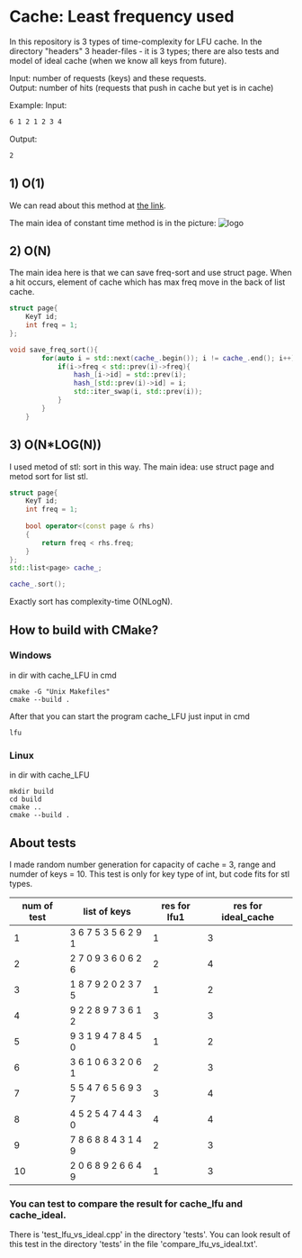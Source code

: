 # Cache: Least frequency used
In this repository is 3 types of time-complexity for LFU cache. In the directory "headers" 3 header-files - it is 3 types; there are also tests and model of ideal cache (when we know all keys from future).

Input: number of requests (keys) and these requests. <br>
Output: number of hits (requests that push in cache but yet is in cache) <br>

Example:
Input:
```bash
6 1 2 1 2 3 4
```
Output:
```bash
2
```

## 1) O(1) 
We can read about this method at [the link](https://arpitbhayani.me/blogs/lfu).

The main idea of constant time method is in the picture:
![logo](https://user-images.githubusercontent.com/4745789/90469593-e08c5c00-e136-11ea-995b-e4590981dd89.png)

## 2) O(N)

The main idea here is that we can save freq-sort and use struct page.
When a hit occurs, element of cache which has max freq move in the back of list cache.
```C++
struct page{
    KeyT id;
    int freq = 1;
};    
```
```C++
void save_freq_sort(){
        for(auto i = std::next(cache_.begin()); i != cache_.end(); i++){
            if(i->freq < std::prev(i)->freq){
                hash_[i->id] = std::prev(i);
                hash_[std::prev(i)->id] = i;
                std::iter_swap(i, std::prev(i));
            }       
        }
    }
```

## 3) O(N*LOG(N))

I used metod of stl: sort in this way.
The main idea: use struct page and metod sort for list stl.

```C++
struct page{
    KeyT id;
    int freq = 1;
    
    bool operator<(const page & rhs)
    {
        return freq < rhs.freq;
    }
}; 
std::list<page> cache_;   
```
```C++
cache_.sort();
```
Exactly sort has complexity-time O(NLogN).

## How to build with CMake?

### Windows
in dir with cache_LFU
in cmd 
```
cmake -G "Unix Makefiles"
cmake --build .
```
After that you can start the program cache_LFU
just input in cmd
```
lfu
```
### Linux
in dir with cache_LFU
```
mkdir build
cd build
cmake ..
cmake --build .

```
## About tests
I made random number generation for capacity of cache = 3, range and numder of keys = 10.
This test is only for key type of int, but code fits for stl types.

| num of test | list of keys | res for lfu1 | res for ideal_cache |
| ---- | ---- | ---- | ---- |
| 1 | 3 6 7 5 3 5 6 2 9 1 | 1 | 3 |
| 2 | 2 7 0 9 3 6 0 6 2 6 | 2 | 4 |
| 3 | 1 8 7 9 2 0 2 3 7 5 | 1 | 2 |
| 4 | 9 2 2 8 9 7 3 6 1 2 | 3 | 3 |
| 5 | 9 3 1 9 4 7 8 4 5 0 | 1 | 2 |
| 6 | 3 6 1 0 6 3 2 0 6 1 | 2 | 3 |
| 7 | 5 5 4 7 6 5 6 9 3 7 | 3 | 4 |
| 8 | 4 5 2 5 4 7 4 4 3 0 | 4 | 4 |
| 9 | 7 8 6 8 8 4 3 1 4 9 | 2 | 3 |
| 10 | 2 0 6 8 9 2 6 6 4 9 | 1 | 3 |


### You can test to compare the result for cache_lfu and cache_ideal.

There is 'test_lfu_vs_ideal.cpp' in the directory 'tests'. You can look result of this test in the 
directory 'tests' in the file 'compare_lfu_vs_ideal.txt'. 
